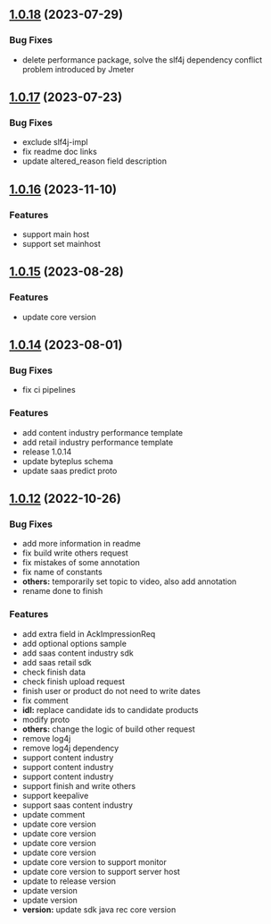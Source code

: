 ## [1.0.18](https://github.com/byteplus-sdk/byteplus-sdk-java-rec/compare/1.0.17...1.0.18) (2023-07-29)


### Bug Fixes

* delete performance package, solve the slf4j dependency conflict problem introduced by Jmeter 



## [1.0.17](https://github.com/byteplus-sdk/byteplus-sdk-java-rec/compare/1.0.16...1.0.17) (2023-07-23)


### Bug Fixes

* exclude slf4j-impl 
* fix readme doc links 
* update altered_reason field description 



## [1.0.16](https://github.com/byteplus-sdk/byteplus-sdk-java-rec/compare/1.0.15...1.0.16) (2023-11-10)


### Features

* support main host 
* support set mainhost 



## [1.0.15](https://github.com/byteplus-sdk/byteplus-sdk-java-rec/compare/1.0.14...1.0.15) (2023-08-28)


### Features

* update core version 



## [1.0.14](https://github.com/byteplus-sdk/byteplus-sdk-java-rec/compare/1.0.12...1.0.14) (2023-08-01)


### Bug Fixes

* fix ci pipelines 


### Features

* add content industry performance template 
* add retail industry performance template 
* release 1.0.14 
* update byteplus schema 
* update saas predict proto 



## [1.0.12](https://github.com/byteplus-sdk/byteplus-sdk-java-rec/compare/1.0.11...1.0.12) (2022-10-26)


### Bug Fixes

* add more information in readme 
* fix build write others request 
* fix mistakes of some annotation 
* fix name of constants 
* **others:** temporarily set topic to video, also add annotation 
* rename done to finish 


### Features

* add extra field in AckImpressionReq 
* add optional options sample 
* add saas content industry sdk 
* add saas retail sdk 
* check finish data 
* check finish upload request 
* finish user or product do not need to write dates 
* fix comment 
* **idl:** replace candidate ids to candidate products 
* modify proto 
* **others:** change the logic of build other request 
* remove log4j 
* remove log4j dependency 
* support content industry 
* support content industry 
* support content industry 
* support finish and write others 
* support keepalive 
* support saas content industry 
* update comment 
* update core version 
* update core version 
* update core version 
* update core version 
* update core version to support monitor 
* update core version to support server host 
* update to release version 
* update version 
* update version 
* **version:** update sdk java rec core version 



